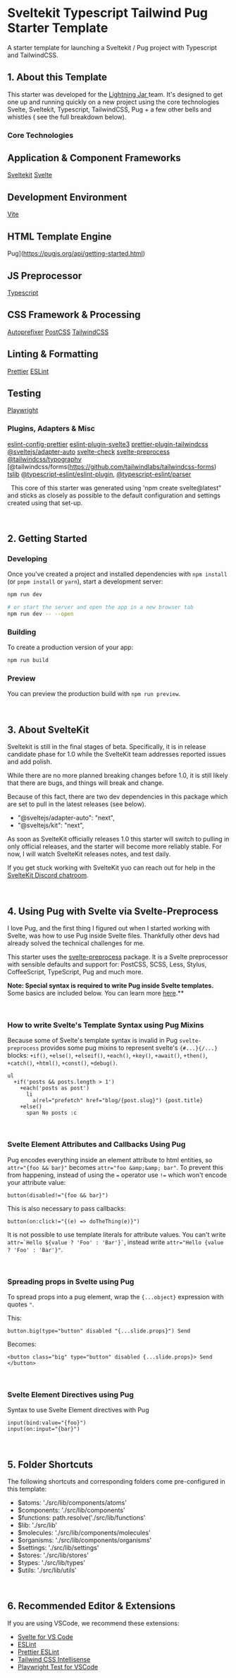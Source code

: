 # Sveltekit Typescript Tailwind Pug Starter Template

A starter template for launching a Sveltekit / Pug project with Typescript and TailwindCSS.
&nbsp;

## 1. About this Template

This starter was developed for the [Lightning Jar ](https://lightningjar.com) team. It's designed to get one up and running quickly on a new project using the core technologies Svelte, Sveltekit, Typescript, TailwindCSS, Pug + a few other bells and whistles ( see the full breakdown below).

### Core Technologies

## Application & Component Frameworks
[Sveltekit](https://kit.svelte.dev/)
[Svelte](https://svelte.dev/)

## Development Environment
[Vite](https://vitejs.dev/)

## HTML Template Engine
Pug](https://pugjs.org/api/getting-started.html)

## JS Preprocessor
[Typescript](https://www.typescriptlang.org/)

## CSS Framework & Processing
[Autoprefixer](https://github.com/postcss/autoprefixer)
[PostCSS](https://postcss.org/)
[TailwindCSS](https://pugjs.org/api/getting-started.html)

## Linting & Formatting
[Prettier](https://prettier.io/)
[ESLint](https://eslint.org/)

## Testing
[Playwright](https://playwright.dev/)

### Plugins, Adapters & Misc
[eslint-config-prettier](https://github.com/prettier/eslint-config-prettier)
[eslint-plugin-svelte3](https://github.com/sveltejs/eslint-plugin-svelte3)
[prettier-plugin-tailwindcss](https://github.com/tailwindlabs/prettier-plugin-tailwindcss)
[@sveltejs/adapter-auto](https://github.com/sveltejs/kit/tree/master/packages/adapter-auto)
[svelte-check](https://github.com/sveltejs/language-tools/tree/master/packages/svelte-check)
[svelte-preprocess](https://github.com/sveltejs/eslint-plugin-svelte3)
[@tailwindcss/typography](https://github.com/tailwindlabs/tailwindcss-typography)
[@tailwindcss/forms(https://github.com/tailwindlabs/tailwindcss-forms)
[tslib](https://github.com/Microsoft/tslib)
[@typescript-eslint/eslint-plugin](https://github.com/typescript-eslint/typescript-eslint/tree/main/packages/eslint-plugin),
[@typescript-eslint/parser](https://github.com/typescript-eslint/typescript-eslint/tree/main/packages/parser)


&nbsp;
This core of this starter was generated using 'npm create svelte@latest" and sticks as closely as possible to the default configuration and settings created using that set-up.

&nbsp;

## 2. Getting Started

### Developing

Once you've created a project and installed dependencies with `npm install` (or `pnpm install` or `yarn`), start a development server:

```bash
npm run dev

# or start the server and open the app in a new browser tab
npm run dev -- --open
```

### Building

To create a production version of your app:

```bash
npm run build
```

### Preview

You can preview the production build with `npm run preview`.

&nbsp;

## 3. About SvelteKit

Sveltekit is still in the final stages of beta. Specifically, it is in release candidate phase for 1.0 while the SvelteKit team addresses reported issues and add polish.

While there are no more planned breaking changes before 1.0, it is still likely that there are bugs, and things will break and change.

Because of this fact, there are two dev dependencies in this package which are set to pull in the latest releases (see below).

- "@sveltejs/adapter-auto": "next",
- "@sveltejs/kit": "next",

As soon as SvelteKit officially releases 1.0 this starter will switch to pulling in only official releases, and the starter will become more reliably stable. For now, I will watch SvelteKit releases notes, and test daily.

If you get stuck working with SvelteKit yuo can reach out for help in the [SvelteKit Discord chatroom](https://svelte.dev/chat).

&nbsp;

## 4. Using Pug with Svelte via Svelte-Preprocess

I love Pug, and the first thing I figured out when I started working with Svelte, was how to use Pug inside Svelte files. Thankfully other devs had already solved the technical challenges for me.

This starter uses the [svelte-preprocess](https://github.com/sveltejs/svelte-preprocess) package. It is a Svelte preprocessor with sensible defaults and support for: PostCSS, SCSS, Less, Stylus, CoffeeScript, TypeScript, Pug and much more.

**Note: Special syntax is required to write Pug inside Svelte templates.** Some basics are included below. You can learn more [here](https://github.com/sveltejs/svelte-preprocess/blob/HEAD/docs/preprocessing.md#preprocessors).\*\*

&nbsp;

### How to write Svelte's Template Syntax using Pug Mixins

Because some of Svelte's template syntax is invalid in Pug `svelte-preprocess` provides some pug mixins to represent svelte's `{#...}{/...}` blocks: `+if()`, `+else()`, `+elseif()`, `+each()`, `+key()`, `+await()`, `+then()`, `+catch()`, `+html()`, `+const()`, `+debug()`.

```pug
ul
  +if('posts && posts.length > 1')
    +each('posts as post')
      li
        a(rel="prefetch" href="blog/{post.slug}") {post.title}
    +else()
      span No posts :c
```

&nbsp;

### Svelte Element Attributes and Callbacks Using Pug

Pug encodes everything inside an element attribute to html entities, so `attr="{foo && bar}"` becomes `attr="foo &amp;&amp; bar"`. To prevent this from happening, instead of using the `=` operator use `!=` which won't encode your attribute value:

```pug
button(disabled!="{foo && bar}")
```

This is also necessary to pass callbacks:

```pug
button(on:click!="{(e) => doTheThing(e)}")
```

It is not possible to use template literals for attribute values. You can't write `` attr=`Hello ${value ? 'Foo' : 'Bar'}` ``, instead write `attr="Hello {value ? 'Foo' : 'Bar'}"`.

&nbsp;

### Spreading props in Svelte using Pug

To spread props into a pug element, wrap the `{...object}` expression with quotes `"`.

This:

```pug
button.big(type="button" disabled "{...slide.props}") Send
```

Becomes:

```svelte
<button class="big" type="button" disabled {...slide.props}> Send </button>
```

&nbsp;

### Svelte Element Directives using Pug

Syntax to use Svelte Element directives with Pug

```pug
input(bind:value="{foo}")
input(on:input="{bar}")
```

&nbsp;

## 5. Folder Shortcuts

The following shortcuts and corresponding folders come pre-configured in this template:

- $atoms: './src/lib/components/atoms'
- $components: './src/lib/components'
- $functions: path.resolve('./src/lib/functions'
- $lib: './src/lib'
- $molecules: './src/lib/components/molecules'
- $organisms: './src/lib/components/organisms'
- $settings: './src/lib/settings'
- $stores: './src/lib/stores'
- $types: './src/lib/types'
- $utils: './src/lib/utils'

&nbsp;

## 6. Recommended Editor & Extensions

If you are using VSCode, we recommend these extensions:

- [Svelte for VS Code](https://marketplace.visualstudio.com/items?itemName=svelte.svelte-vscode)
- [ESLint](https://marketplace.visualstudio.com/items?itemName=dbaeumer.vscode-eslint)
- [Prettier ESLint](https://marketplace.visualstudio.com/items?itemName=rvest.vs-code-prettier-eslint)
- [Tailwind CSS Intellisense](https://marketplace.visualstudio.com/items?itemName=bradlc.vscode-tailwindcss)
- [Playwright Test for VSCode](https://marketplace.visualstudio.com/items?itemName=ms-playwright.playwright)

